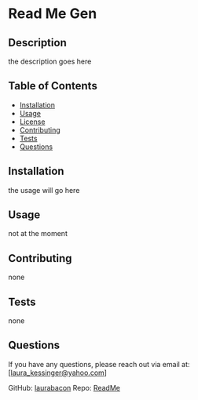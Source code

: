 # Read Me Gen 

## Description

the description goes here

## Table of Contents

- [Installation](#installation)
- [Usage](#usage)
- [License](#license)
- [Contributing](#contributing)
- [Tests](#tests)
- [Questions](#questions)

## Installation <a name="installation"></a>

the usage will go here

## Usage <a name="usage"></a>

not at the moment

## Contributing <a name="contributing"></a>

none

## Tests <a name="tests"></a>

none

## Questions <a name="questions"></a>

If you have any questions, please reach out via email at: [laura_kessinger@yahoo.com]

GitHub: [laurabacon](https://github.com/laurabacon)
Repo: [ReadMe](https://github.com/ReadMe)